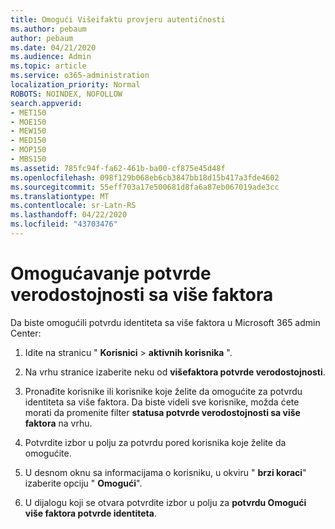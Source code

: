 ```yaml
---
title: Omogući Višeifaktu provjeru autentičnosti
ms.author: pebaum
author: pebaum
ms.date: 04/21/2020
ms.audience: Admin
ms.topic: article
ms.service: o365-administration
localization_priority: Normal
ROBOTS: NOINDEX, NOFOLLOW
search.appverid:
- MET150
- MOE150
- MEW150
- MED150
- MOP150
- MBS150
ms.assetid: 785fc94f-fa62-461b-ba00-cf875e45d48f
ms.openlocfilehash: 098f129b068eb6cb3847bb18d15b417a3fde4602
ms.sourcegitcommit: 55eff703a17e500681d8fa6a87eb067019ade3cc
ms.translationtype: MT
ms.contentlocale: sr-Latn-RS
ms.lasthandoff: 04/22/2020
ms.locfileid: "43703476"
---
```

# <a name="enable-multi-factor-authentication"></a>Omogućavanje potvrde verodostojnosti sa više faktora

Da biste omogućili potvrdu identiteta sa više faktora u Microsoft 365 admin Center:

1. Idite na stranicu " **Korisnici** \> **aktivnih korisnika** ".
    
2. Na vrhu stranice izaberite neku od **višefaktora potvrde verodostojnosti**. 
    
3. Pronađite korisnike ili korisnike koje želite da omogućite za potvrdu identiteta sa više faktora. Da biste videli sve korisnike, možda ćete morati da promenite filter **statusa potvrde verodostojnosti sa više faktora** na vrhu.
    
4. Potvrdite izbor u polju za potvrdu pored korisnika koje želite da omogućite.
    
5.  U desnom oknu sa informacijama o korisniku, u okviru " **brzi koraci**" izaberite opciju " **Omogući**". 
    
6. U dijalogu koji se otvara potvrdite izbor u polju za **potvrdu Omogući više faktora potvrde identiteta**. 
    

